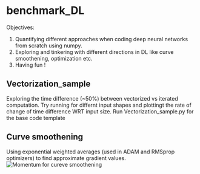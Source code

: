 # benchmark_DL
Objectives:
1) Quantifying different approaches when coding deep neural networks from scratch using numpy.
2) Exploring and tinkering with different directions in DL like curve smoothening, optimization etc.
3) Having fun !
## Vectorization_sample 
Exploring the time difference (~50%) between vectorized vs iterated computation. Try running for differnt input shapes and plottingt the rate of change of time difference WRT input size.
Run Vectorization_sample.py for the base code template

## Curve smoothening
Using exponential weighted averages (used in ADAM and RMSprop optimizers) to find approximate gradient values.
![Momentum for cureve smoothening](https://github.com/EpcLoler/benchmark_DL/blob/master/plot_momentum_2.png)
